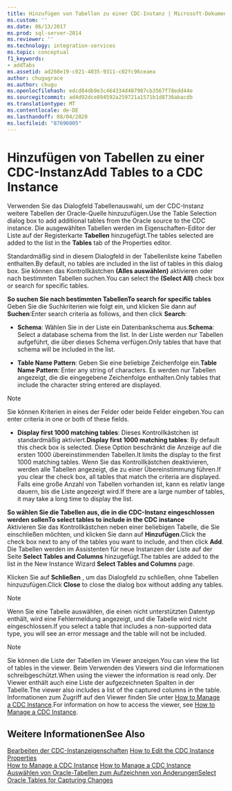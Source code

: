 ```yaml
---
title: Hinzufügen von Tabellen zu einer CDC-Instanz | Microsoft-Dokumentation
ms.custom: ''
ms.date: 06/13/2017
ms.prod: sql-server-2014
ms.reviewer: ''
ms.technology: integration-services
ms.topic: conceptual
f1_keywords:
- addTabs
ms.assetid: ad260e19-c021-4035-9311-c02fc96ceaea
author: chugugrace
ms.author: chugu
ms.openlocfilehash: edcd84db9e3c464334d407987cb3567f78edd44e
ms.sourcegitcommit: ad4d92dce894592a259721a1571b1d8736abacdb
ms.translationtype: MT
ms.contentlocale: de-DE
ms.lasthandoff: 08/04/2020
ms.locfileid: "87696005"
---
```

# <a name="add-tables-to-a-cdc-instance"></a><span data-ttu-id="19f63-102">Hinzufügen von Tabellen zu einer CDC-Instanz</span><span class="sxs-lookup"><span data-stu-id="19f63-102">Add Tables to a CDC Instance</span></span>
  <span data-ttu-id="19f63-103">Verwenden Sie das Dialogfeld Tabellenauswahl, um der CDC-Instanz weitere Tabellen der Oracle-Quelle hinzuzufügen.</span><span class="sxs-lookup"><span data-stu-id="19f63-103">Use the Table Selection dialog box to add additional tables from the Oracle source to the CDC instance.</span></span> <span data-ttu-id="19f63-104">Die ausgewählten Tabellen werden im Eigenschaften-Editor der Liste auf der Registerkarte **Tabellen** hinzugefügt.</span><span class="sxs-lookup"><span data-stu-id="19f63-104">The tables selected are added to the list in the **Tables** tab of the Properties editor.</span></span>  
  
 <span data-ttu-id="19f63-105">Standardmäßig sind in diesem Dialogfeld in der Tabellenliste keine Tabellen enthalten.</span><span class="sxs-lookup"><span data-stu-id="19f63-105">By default, no tables are included in the list of tables in this dialog box.</span></span> <span data-ttu-id="19f63-106">Sie können das Kontrollkästchen **(Alles auswählen)** aktivieren oder nach bestimmten Tabellen suchen.</span><span class="sxs-lookup"><span data-stu-id="19f63-106">You can select the **(Select All)** check box or search for specific tables.</span></span>  
  
 <span data-ttu-id="19f63-107">**So suchen Sie nach bestimmten Tabellen**</span><span class="sxs-lookup"><span data-stu-id="19f63-107">**To search for specific tables**</span></span>  
 <span data-ttu-id="19f63-108">Geben Sie die Suchkriterien wie folgt ein, und klicken Sie dann auf **Suchen**:</span><span class="sxs-lookup"><span data-stu-id="19f63-108">Enter search criteria as follows, and then click **Search**:</span></span>  
  
-   <span data-ttu-id="19f63-109">**Schema**: Wählen Sie in der Liste ein Datenbankschema aus.</span><span class="sxs-lookup"><span data-stu-id="19f63-109">**Schema**: Select a database schema from the list.</span></span> <span data-ttu-id="19f63-110">In der Liste werden nur Tabellen aufgeführt, die über dieses Schema verfügen.</span><span class="sxs-lookup"><span data-stu-id="19f63-110">Only tables that have that schema will be included in the list.</span></span>  
  
-   <span data-ttu-id="19f63-111">**Table Name Pattern**: Geben Sie eine beliebige Zeichenfolge ein.</span><span class="sxs-lookup"><span data-stu-id="19f63-111">**Table Name Pattern**: Enter any string of characters.</span></span> <span data-ttu-id="19f63-112">Es werden nur Tabellen angezeigt, die die eingegebene Zeichenfolge enthalten.</span><span class="sxs-lookup"><span data-stu-id="19f63-112">Only tables that include the character string entered are displayed.</span></span>  
  
> [!NOTE]  
>  <span data-ttu-id="19f63-113">Sie können Kriterien in eines der Felder oder beide Felder eingeben.</span><span class="sxs-lookup"><span data-stu-id="19f63-113">You can enter criteria in one or both of these fields.</span></span>  
  
-   <span data-ttu-id="19f63-114">**Display first 1000 matching tables**: Dieses Kontrollkästchen ist standardmäßig aktiviert.</span><span class="sxs-lookup"><span data-stu-id="19f63-114">**Display first 1000 matching tables**: By default this check box is selected.</span></span> <span data-ttu-id="19f63-115">Diese Option beschränkt die Anzeige auf die ersten 1000 übereinstimmenden Tabellen.</span><span class="sxs-lookup"><span data-stu-id="19f63-115">It limits the display to the first 1000 matching tables.</span></span> <span data-ttu-id="19f63-116">Wenn Sie das Kontrollkästchen deaktivieren, werden alle Tabellen angezeigt, die zu einer Übereinstimmung führen.</span><span class="sxs-lookup"><span data-stu-id="19f63-116">If you clear the check box, all tables that match the criteria are displayed.</span></span> <span data-ttu-id="19f63-117">Falls eine große Anzahl von Tabellen vorhanden ist, kann es relativ lange dauern, bis die Liste angezeigt wird.</span><span class="sxs-lookup"><span data-stu-id="19f63-117">If there are a large number of tables, it may take a long time to display the list.</span></span>  
  
 <span data-ttu-id="19f63-118">**So wählen Sie die Tabellen aus, die in die CDC-Instanz eingeschlossen werden sollen**</span><span class="sxs-lookup"><span data-stu-id="19f63-118">**To select tables to include in the CDC instance**</span></span>  
 <span data-ttu-id="19f63-119">Aktivieren Sie das Kontrollkästchen neben einer beliebigen Tabelle, die Sie einschließen möchten, und klicken Sie dann auf **Hinzufügen**.</span><span class="sxs-lookup"><span data-stu-id="19f63-119">Click the check box next to any of the tables you want to include, and then click **Add**.</span></span> <span data-ttu-id="19f63-120">Die Tabellen werden im Assistenten für neue Instanzen der Liste auf der Seite **Select Tables and Columns** hinzugefügt.</span><span class="sxs-lookup"><span data-stu-id="19f63-120">The tables are added to the list in the New Instance Wizard **Select Tables and Columns** page.</span></span>  
  
 <span data-ttu-id="19f63-121">Klicken Sie auf **Schließen** , um das Dialogfeld zu schließen, ohne Tabellen hinzuzufügen.</span><span class="sxs-lookup"><span data-stu-id="19f63-121">Click **Close** to close the dialog box without adding any tables.</span></span>  
  
> [!NOTE]  
>  <span data-ttu-id="19f63-122">Wenn Sie eine Tabelle auswählen, die einen nicht unterstützten Datentyp enthält, wird eine Fehlermeldung angezeigt, und die Tabelle wird nicht eingeschlossen.</span><span class="sxs-lookup"><span data-stu-id="19f63-122">If you select a table that includes a non-supported data type, you will see an error message and the table will not be included.</span></span>  
  
> [!NOTE]  
>  <span data-ttu-id="19f63-123">Sie können die Liste der Tabellen im Viewer anzeigen.</span><span class="sxs-lookup"><span data-stu-id="19f63-123">You can view the list of tables in the viewer.</span></span> <span data-ttu-id="19f63-124">Beim Verwenden des Viewers sind die Informationen schreibgeschützt.</span><span class="sxs-lookup"><span data-stu-id="19f63-124">When using the viewer the information is read only.</span></span> <span data-ttu-id="19f63-125">Der Viewer enthält auch eine Liste der aufgezeichneten Spalten in der Tabelle.</span><span class="sxs-lookup"><span data-stu-id="19f63-125">The viewer also includes a list of the captured columns in the table.</span></span> <span data-ttu-id="19f63-126">Informationen zum Zugriff auf den Viewer finden Sie unter [How to Manage a CDC Instance](manage-a-cdc-instance.md).</span><span class="sxs-lookup"><span data-stu-id="19f63-126">For information on how to access the viewer, see [How to Manage a CDC Instance](manage-a-cdc-instance.md).</span></span>  
  
## <a name="see-also"></a><span data-ttu-id="19f63-127">Weitere Informationen</span><span class="sxs-lookup"><span data-stu-id="19f63-127">See Also</span></span>  
 <span data-ttu-id="19f63-128">[Bearbeiten der CDC-Instanzeigenschaften](how-to-edit-the-cdc-instance-properties.md) </span><span class="sxs-lookup"><span data-stu-id="19f63-128">[How to Edit the CDC Instance Properties](how-to-edit-the-cdc-instance-properties.md) </span></span>  
 <span data-ttu-id="19f63-129">[How to Manage a CDC Instance](manage-a-cdc-instance.md) </span><span class="sxs-lookup"><span data-stu-id="19f63-129">[How to Manage a CDC Instance](manage-a-cdc-instance.md) </span></span>  
 [<span data-ttu-id="19f63-130">Auswählen von Oracle-Tabellen zum Aufzeichnen von Änderungen</span><span class="sxs-lookup"><span data-stu-id="19f63-130">Select Oracle Tables for Capturing Changes</span></span>](select-oracle-tables-for-capturing-changes.md)  
  
  
